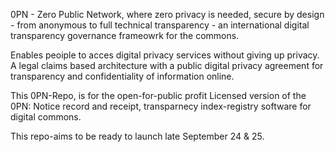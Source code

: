 0PN - Zero Public Network, where zero privacy is needed,  secure by design - from anonymous to full technical transparency - an international digital transparency governance frameowrk for the commons. 

Enables peoiple to acces digital privacy services without giving up privacy.  A legal claims based architecture with a  public digital privacy agreement for transparency and confidentiality of information online. 

This 0PN-Repo, is for the open-for-public profit Licensed version of the 0PN: Notice record and receipt, transparnecy index-registry software for digital commons.

This repo-aims to be ready to launch late September 24 & 25. 
